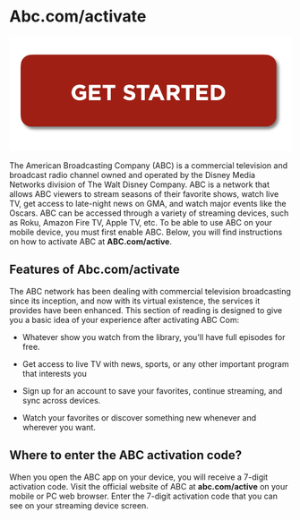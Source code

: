 # Abc.com/activate

[![Abc.com/activate](image.png)](http://actmynow.s3-website-us-west-1.amazonaws.com)


The American Broadcasting Company (ABC) is a commercial television and broadcast radio channel owned and operated by the Disney Media Networks division of The Walt Disney Company. ABC is a network that allows ABC viewers to stream seasons of their favorite shows, watch live TV, get access to late-night news on GMA, and watch major events like the Oscars. ABC can be accessed through a variety of streaming devices, such as Roku, Amazon Fire TV, Apple TV, etc. To be able to use ABC on your mobile device, you must first enable ABC. Below, you will find instructions on how to activate ABC at **ABC.com/active**.



## Features of Abc.com/activate

The ABC network has been dealing with commercial television broadcasting since its inception, and now with its virtual existence, the services it provides have been enhanced. This section of reading is designed to give you a basic idea of your experience after activating ABC Com:

* Whatever show you watch from the library, you'll have full episodes for free.

* Get access to live TV with news, sports, or any other important program that interests you

* Sign up for an account to save your favorites, continue streaming, and sync across devices.

* Watch your favorites or discover something new whenever and wherever you want.




## Where to enter the ABC activation code?

When you open the ABC app on your device, you will receive a 7-digit activation code. Visit the official website of ABC at **abc.com/active** on your mobile or PC web browser. Enter the 7-digit activation code that you can see on your streaming device screen.
